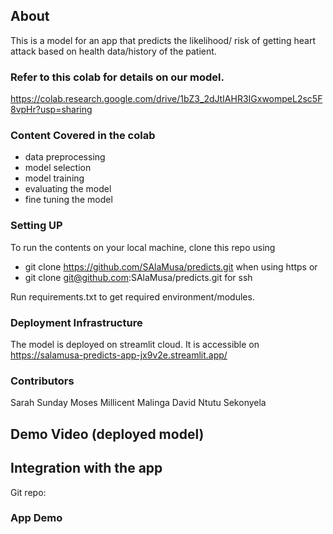 ## About
This is a model for an app that predicts the likelihood/ risk of getting heart attack based on health data/history of the patient. 

### Refer to this colab for details on our model.
https://colab.research.google.com/drive/1bZ3_2dJtIAHR3IGxwompeL2sc5F8vpHr?usp=sharing

### Content Covered in the colab
- data preprocessing
- model selection
- model training
- evaluating the model
- fine tuning the model



### Setting UP
To run the contents on your local machine, clone this repo using
- git clone https://github.com/SAlaMusa/predicts.git  when using https
or 
- git clone git@github.com:SAlaMusa/predicts.git for ssh

Run requirements.txt to get required environment/modules. 

### Deployment Infrastructure
The model is deployed on streamlit cloud. It is accessible on https://salamusa-predicts-app-jx9v2e.streamlit.app/

### Contributors
Sarah Sunday Moses
Millicent Malinga
David Ntutu Sekonyela

## Demo Video (deployed model)

## Integration with the app
Git repo: 

### App Demo
